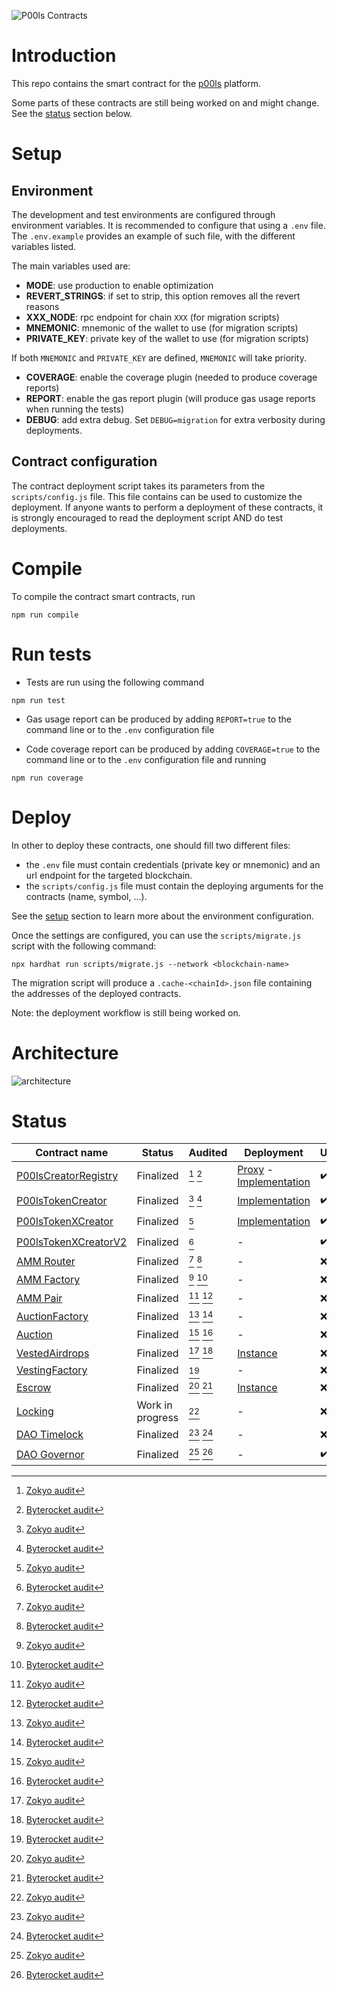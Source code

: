 ![P00ls Contracts](imgs/preview.jpg)

# Introduction

This repo contains the smart contract for the [p00ls](https://www.p00ls.io/) platform.

Some parts of these contracts are still being worked on and might change. See the [status](#Status) section below.

# Setup

## Environment

The development and test environments are configured through environment variables. It is recommended to configure that using a `.env` file. The `.env.example` provides an example of such file, with the different variables listed.

The main variables used are:

- **MODE**: use production to enable optimization
- **REVERT_STRINGS**: if set to strip, this option removes all the revert reasons
- **XXX_NODE**: rpc endpoint for chain `XXX` (for migration scripts)
- **MNEMONIC**: mnemonic of the wallet to use (for migration scripts)
- **PRIVATE_KEY**: private key of the wallet to use (for migration scripts)

If both `MNEMONIC` and `PRIVATE_KEY` are defined, `MNEMONIC` will take priority.

- **COVERAGE**: enable the coverage plugin (needed to produce coverage reports)
- **REPORT**: enable the gas report plugin (will produce gas usage reports when running the tests)
- **DEBUG**: add extra debug. Set `DEBUG=migration` for extra verbosity during deployments.

## Contract configuration

The contract deployment script takes its parameters from the `scripts/config.js` file. This file contains can be used to customize the deployment. If anyone wants to perform a deployment of these contracts, it is strongly encouraged to read the deployment script AND do test deployments.

# Compile

To compile the contract smart contracts, run

```
npm run compile
```

# Run tests

- Tests are run using the following command

```
npm run test
```

- Gas usage report can be produced by adding `REPORT=true` to the command line or to the `.env` configuration file

- Code coverage report can be produced by adding `COVERAGE=true` to the command line or to the `.env` configuration file and running

```
npm run coverage
```

# Deploy

In other to deploy these contracts, one should fill two different files:

- the `.env` file must contain credentials (private key or mnemonic) and an url endpoint for the targeted blockchain.
- the `scripts/config.js` file must contain the deploying arguments for the contracts (name, symbol, ...).

See the [setup](#Setup) section to learn more about the environment configuration.

Once the settings are configured, you can use the `scripts/migrate.js` script with the following command:

```
npx hardhat run scripts/migrate.js --network <blockchain-name>
```

The migration script will produce a `.cache-<chainId>.json` file containing the addresses of the deployed contracts.

Note: the deployment workflow is still being worked on.

# Architecture

![architecture](imgs/architecture.jpg)

# Status

| Contract name                                                     | Status           | Audited   | Deployment | Upgradeable        |
|-------------------------------------------------------------------|------------------|-----------|------------|--------------------|
| [P00lsCreatorRegistry](contracts/tokens/P00lsCreatorRegistry.sol) | Finalized        | [^1] [^2] | [Proxy](https://etherscan.io/address/0x7335db10622eecdeffadaee7f2454e37aedf7002) - [Implementation](https://etherscan.io/address/0xa5dd6c67a479c87cf8274cda565dafb285ced406) | :heavy_check_mark: |
| [P00lsTokenCreator](contracts/tokens/P00lsTokenCreator.sol)       | Finalized        | [^1] [^2] | [Implementation](https://etherscan.io/address/0x88C3E2AC77fCd790FfC2CBb0F10f20776851e2E2) | :heavy_check_mark: |
| [P00lsTokenXCreator](contracts/tokens/P00lsTokenXCreator.sol)     | Finalized        | [^1]      | [Implementation](https://etherscan.io/address/0xB1C32d552aFf1498D2B5544cc2a5734A796ECe97) | :heavy_check_mark: |
| [P00lsTokenXCreatorV2](contracts/tokens/P00lsTokenXCreatorV2.sol) | Finalized        |      [^2] | -          | :heavy_check_mark: |
| [AMM Router](contracts/finance/amm/UniswapV2Router02.sol)         | Finalized        | [^1] [^2] | -          | :x:                |
| [AMM Factory](contracts/finance/amm/UniswapV2Factory.sol)         | Finalized        | [^1] [^2] | -          | :x:                |
| [AMM Pair](contracts/finance/amm/UniswapV2Pair.sol)               | Finalized        | [^1] [^2] | -          | :x:                |
| [AuctionFactory](contracts/finance/auction/AuctionFactory.sol)    | Finalized        | [^1] [^2] | -          | :x:                |
| [Auction](contracts/finance/auction/Auction.sol)                  | Finalized        | [^1] [^2] | -          | :x:                |
| [VestedAirdrops](contracts/finance/vesting/VestedAirdrops.sol)    | Finalized        | [^1] [^2] | [Instance](https://etherscan.io/address/0x9fD7B5BE060bD5961fB645B6A5F93c1C05f55AFa) | :x:                |
| [VestingFactory](contracts/finance/vesting/VestingFactory.sol)    | Finalized        |      [^2] | -          | :x: |
| [Escrow](contracts/finance/staking/Escrow.sol)                    | Finalized        | [^1] [^2] | [Instance](https://etherscan.io/address/0x86bb69b6fB0395ECd1ACDABf292968Ac3754F7fb) | :x:                |
| [Locking](contracts/finance/locking/Locking.sol)                  | Work in progress | [^1]      | -          | :x:                |
| [DAO Timelock](contracts/dao/P00lsTimelock.sol)                   | Finalized        | [^1] [^2] | -          | :x:                |
| [DAO Governor](contracts/dao/P00lsDAO.sol)                        | Finalized        | [^1] [^2] | -          | :heavy_check_mark: |

[^1]: [Zokyo audit](audit/20220214_ZokyoAudit.pdf)
[^2]: [Byterocket audit](audit/20220816_ByterocketAudit.pdf)
